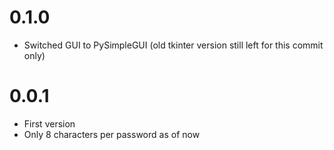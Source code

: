 # 0.1.0

- Switched GUI to PySimpleGUI (old tkinter version still left for this commit only)

# 0.0.1

- First version
- Only 8 characters per password as of now